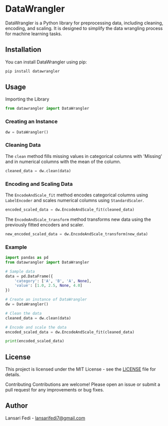 # DataWrangler

DataWrangler is a Python library for preprocessing data, including cleaning, encoding, and scaling. It is designed to simplify the data wrangling process for machine learning tasks.

## Installation

You can install DataWrangler using pip:

```sh
pip install datawrangler
```

## Usage

Importing the Library

```python
from datawrangler import DataWrangler
```

### Creating an Instance

```python
dw = DataWrangler()
```

### Cleaning Data

The `clean` method fills missing values in categorical columns with 'Missing' and in numerical columns with the mean of the column.

```python
cleaned_data = dw.clean(data)
```

### Encoding and Scaling Data

The `EncodeAndScale_fit` method encodes categorical columns using `LabelEncoder` and scales numerical columns using `StandardScaler`.

```python
encoded_scaled_data = dw.EncodeAndScale_fit(cleaned_data)
```

The `EncodeAndScale_transform` method transforms new data using the previously fitted encoders and scaler.

```python
new_encoded_scaled_data = dw.EncodeAndScale_transform(new_data)
```

### Example

```python
import pandas as pd
from datawrangler import DataWrangler

# Sample data
data = pd.DataFrame({
    'category': ['A', 'B', 'A', None],
    'value': [1.0, 2.5, None, 4.0]
})

# Create an instance of DataWrangler
dw = DataWrangler()

# Clean the data
cleaned_data = dw.clean(data)

# Encode and scale the data
encoded_scaled_data = dw.EncodeAndScale_fit(cleaned_data)

print(encoded_scaled_data)
```

## License

This project is licensed under the MIT License - see the [LICENSE](https://github.com/yourusername/yourrepositoryname/blob/main/LICENSE) file for details.

Contributing
Contributions are welcome! Please open an issue or submit a pull request for any improvements or bug fixes.

## Author

Lansari Fedi - lansarifedi7@gmail.com
